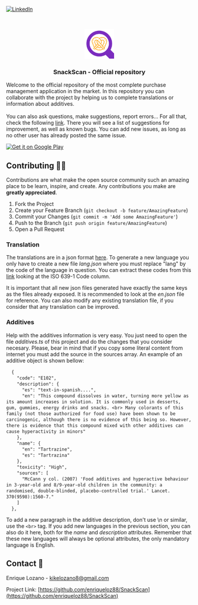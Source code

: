 <!--
*** Thanks for checking out the Best-README-Template. If you have a suggestion
*** that would make this better, please fork the repo and create a pull request
*** or simply open an issue with the tag "enhancement".
*** Thanks again! Now go create something AMAZING! :D
-->

<!-- PROJECT SHIELDS -->
<!--
*** I'm using markdown "reference style" links for readability.
*** Reference links are enclosed in brackets [ ] instead of parentheses ( ).
*** See the bottom of this document for the declaration of the reference variables
*** for contributors-url, forks-url, etc. This is an optional, concise syntax you may use.
*** https://www.markdownguide.org/basic-syntax/#reference-style-links
-->

[![LinkedIn][linkedin-shield]][linkedin-url]

<!-- PROJECT LOGO -->
<br />
<p align="center">
    <img src="resources/icon.png" alt="Logo" width="80" height="80">

  <h3 align="center">SnackScan - Official repository</h3>

  <p>
    Welcome to the official repository of the most complete purchase management application in the market. In this repository you can collaborate with the project by helping us to complete translations or information about additives. <br/> <br/>You can also ask questions, make suggestions, report errors... For all that, check the following <a href="https://github.com/enriqueloz88/SnackScan/issues">link</a>. There you will see a list of suggestions for improvement, as well as known bugs. You can add new issues, as long as no other user has already posted the same issue.
  </p>
</p>

[<img src="https://play.google.com/intl/en_us/badges/images/generic/en-play-badge.png"
     alt="Get it on Google Play"
     height="80">](https://play.google.com/store/apps/details?id=com.snackscan.app)

<!-- CONTRIBUTING -->

## Contributing 🙋🏻

Contributions are what make the open source community such an amazing place to be learn, inspire, and create. Any contributions you make are **greatly appreciated**.

1. Fork the Project
2. Create your Feature Branch (`git checkout -b feature/AmazingFeature`)
3. Commit your Changes (`git commit -m 'Add some AmazingFeature'`)
4. Push to the Branch (`git push origin feature/AmazingFeature`)
5. Open a Pull Request

### Translation

The translations are in a json format <a href="https://github.com/enriqueloz88/SnackScan/tree/main/i18n">here</a>. To generate a new language you only have to create a new file _lang.json_ where you must replace "lang" by the code of the language in question. You can extract these codes from this <a href="https://www.loc.gov/standards/iso639-2/php/code_list.php">link</a> looking at the ISO 639-1 Code column.

It is important that all new json files generated have exactly the same keys as the files already exposed. It is recommended to look at the _en.json_ file for reference. You can also modify any existing translation file, if you consider that any translation can be improved.

### Additives

Help with the additives information is very easy. You just need to open the file _additives.ts_ of this project and do the changes that you consider necesary. Please, bear in mind that if you copy some literal content from internet you must add the source in the sources array. An example of an additive object is shown bellow:

```
  {
    "code": "E102",
    "description": {
      "es": "text-in-spanish....",
      "en": "This compound dissolves in water, turning more yellow as its amount increases in solution. It is commonly used in desserts, gum, gummies, energy drinks and snacks. <br> Many colorants of this family (not those authorized for food use) have been shown to be carcinogenic, although there is no evidence of this being so. However, there is evidence that this compound mixed with other additives can cause hyperactivity in minors"
    },
    "name": {
      "en": "Tartrazine",
      "es": "Tartrazina"
    },
    "toxicity": "High",
    "sources": [
      "McCann y col. (2007) 'Food additives and hyperactive behaviour in 3-year-old and 8/9-year-old children in the community: a randomised, double-blinded, placebo-controlled trial.' Lancet. 370(9598):1560-7."
    ]
  },
```

To add a new paragraph in the additive description, don't use \n or similar, use the `<br>` tag. If you add new languages in the previous section, you can also do it here, both for the _name_ and _description_ attributes. Remember that these new languages will always be optional attributes, the only mandatory language is English.

<!-- CONTACT -->

## Contact 📧

Enrique Lozano - kikelozano8@gmail.com

Project Link: [https://github.com/enriqueloz88/SnackScan](https://github.com/enriqueloz88/SnackScan)

<!-- MARKDOWN LINKS & IMAGES -->
<!-- https://www.markdownguide.org/basic-syntax/#reference-style-links -->

[linkedin-shield]: https://img.shields.io/badge/-LinkedIn-black.svg?style=for-the-badge&logo=linkedin&colorB=555
[linkedin-url]: https://www.linkedin.com/in/enrique-lozano-cebriano/
